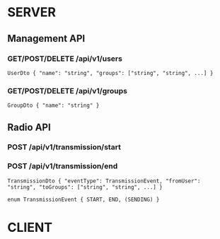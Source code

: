 # SERVER

## Management API
### GET/POST/DELETE /api/v1/users

`UserDto {
    "name": "string",
    "groups": ["string", "string", ...]
}
`
### GET/POST/DELETE /api/v1/groups

`GroupDto {
    "name": "string"
}`

## Radio API

### POST /api/v1/transmission/start
### POST /api/v1/transmission/end

`TransmissionDto {
    "eventType": TransmissionEvent,
    "fromUser": "string",
    "toGroups": ["string", "string", ...]
}`

`enum TransmissionEvent {
    START, END, (SENDING)
}`

# CLIENT